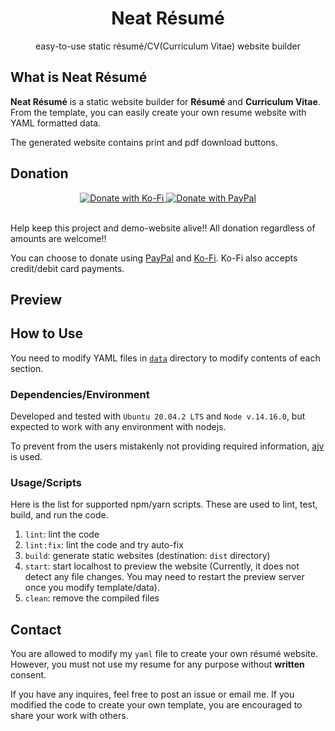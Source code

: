 <h1 align="center">
  Neat Résumé
</h1>

<p align="center">
  easy-to-use static résumé/CV(Curriculum Vitae) website builder
</p>


## What is Neat Résumé

**Neat Résumé** is a static website builder for **Résumé** and **Curriculum Vitae**.
From the template, you can easily create your own resume website with YAML formatted data.

The generated website contains print and pdf download buttons.


## Donation

<div align="center">
  <a href="https://ko-fi.com/C0C34CYVJ">
    <img alt="Donate with Ko-Fi" src="https://ko-fi.com/img/githubbutton_sm.svg" />
  </a>
  <a href="https://paypal.me/jhyecheol">
    <img alt="Donate with PayPal" src="https://www.paypalobjects.com/en_US/i/btn/btn_donate_LG.gif" />
  </a>
</div>

<br />

Help keep this project and demo-website alive!!
All donation regardless of amounts are welcome!!

You can choose to donate using [PayPal](https://paypal.me/jhyecheol) and [Ko-Fi](https://ko-fi.com/C0C34CYVJ). Ko-Fi also accepts credit/debit card payments.


## Preview


## How to Use

You need to modify YAML files in [`data`]() directory to modify contents of each section.


### Dependencies/Environment

Developed and tested with `Ubuntu 20.04.2 LTS` and `Node v.14.16.0`, 
but expected to work with any environment with nodejs.

To prevent from the users mistakenly not providing required information, [ajv](https://ajv.js.org/) is used.


### Usage/Scripts

Here is the list for supported npm/yarn scripts.
These are used to lint, test, build, and run the code.

1. `lint`: lint the code
2. `lint:fix`: lint the code and try auto-fix
3. `build`: generate static websites (destination: `dist` directory)
4. `start`: start localhost to preview the website
   (Currently, it does not detect any file changes. You may need to restart the preview server once you modify template/data).
5. `clean`: remove the compiled files


## Contact

You are allowed to modify my `yaml` file to create your own résumé website.
However, you must not use my resume for any purpose without **written** consent.

If you have any inquires, feel free to post an issue or email me.
If you modified the code to create your own template,
you are encouraged to share your work with others.

